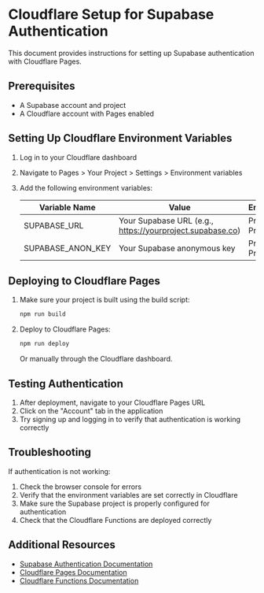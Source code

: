 # Cloudflare Setup for Supabase Authentication

This document provides instructions for setting up Supabase authentication with Cloudflare Pages.

## Prerequisites

- A Supabase account and project
- A Cloudflare account with Pages enabled

## Setting Up Cloudflare Environment Variables

1. Log in to your Cloudflare dashboard
2. Navigate to Pages > Your Project > Settings > Environment variables
3. Add the following environment variables:

   | Variable Name | Value | Environment |
   |---------------|-------|-------------|
   | SUPABASE_URL | Your Supabase URL (e.g., https://yourproject.supabase.co) | Production, Preview |
   | SUPABASE_ANON_KEY | Your Supabase anonymous key | Production, Preview |

## Deploying to Cloudflare Pages

1. Make sure your project is built using the build script:

   ```bash
   npm run build
   ```

2. Deploy to Cloudflare Pages:

   ```bash
   npm run deploy
   ```

   Or manually through the Cloudflare dashboard.

## Testing Authentication

1. After deployment, navigate to your Cloudflare Pages URL
2. Click on the "Account" tab in the application
3. Try signing up and logging in to verify that authentication is working correctly

## Troubleshooting

If authentication is not working:

1. Check the browser console for errors
2. Verify that the environment variables are set correctly in Cloudflare
3. Make sure the Supabase project is properly configured for authentication
4. Check that the Cloudflare Functions are deployed correctly

## Additional Resources

- [Supabase Authentication Documentation](https://supabase.com/docs/guides/auth)
- [Cloudflare Pages Documentation](https://developers.cloudflare.com/pages/)
- [Cloudflare Functions Documentation](https://developers.cloudflare.com/pages/platform/functions/)
